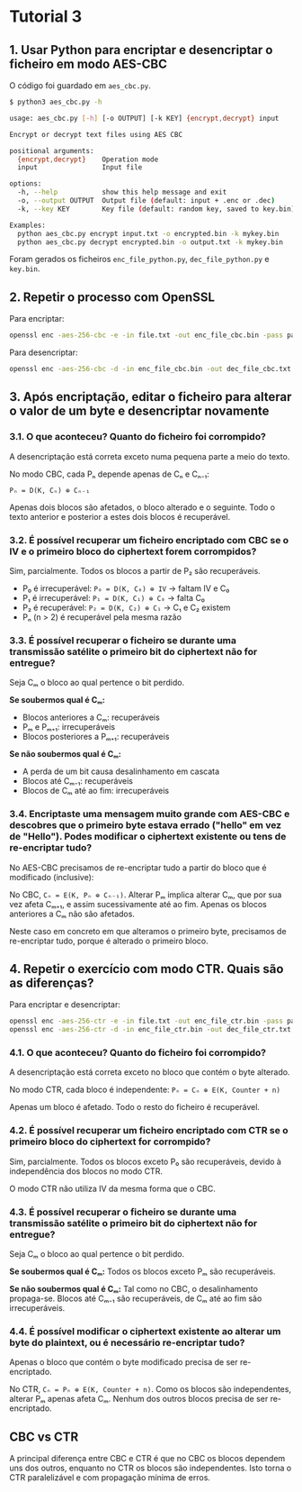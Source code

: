 # Tutorial 3

## 1. Usar Python para encriptar e desencriptar o ficheiro em modo AES-CBC

O código foi guardado em `aes_cbc.py`.

```bash
$ python3 aes_cbc.py -h

usage: aes_cbc.py [-h] [-o OUTPUT] [-k KEY] {encrypt,decrypt} input

Encrypt or decrypt text files using AES CBC

positional arguments:
  {encrypt,decrypt}    Operation mode
  input                Input file

options:
  -h, --help           show this help message and exit
  -o, --output OUTPUT  Output file (default: input + .enc or .dec)
  -k, --key KEY        Key file (default: random key, saved to key.bin)

Examples:
  python aes_cbc.py encrypt input.txt -o encrypted.bin -k mykey.bin
  python aes_cbc.py decrypt encrypted.bin -o output.txt -k mykey.bin
```

Foram gerados os ficheiros `enc_file_python.py`, `dec_file_python.py` e `key.bin`.

## 2. Repetir o processo com OpenSSL

Para encriptar:

```bash
openssl enc -aes-256-cbc -e -in file.txt -out enc_file_cbc.bin -pass pass:password -pbkdf2
```

Para desencriptar:

```bash
openssl enc -aes-256-cbc -d -in enc_file_cbc.bin -out dec_file_cbc.txt -pass pass:password -pbkdf2
```

## 3. Após encriptação, editar o ficheiro para alterar o valor de um byte e desencriptar novamente

### 3.1. O que aconteceu? Quanto do ficheiro foi corrompido?

A desencriptação está correta exceto numa pequena parte a meio do texto.

No modo CBC, cada Pₙ depende apenas de Cₙ e Cₙ₋₁:

```
Pₙ = D(K, Cₙ) ⊕ Cₙ₋₁
```

Apenas dois blocos são afetados, o bloco alterado e o seguinte. Todo o texto anterior e posterior a estes dois blocos é recuperável.

### 3.2. É possível recuperar um ficheiro encriptado com CBC se o IV e o primeiro bloco do ciphertext forem corrompidos?

Sim, parcialmente. Todos os blocos a partir de P₂ são recuperáveis.

- P₀ é irrecuperável: `P₀ = D(K, C₀) ⊕ IV` → faltam IV e C₀
- P₁ é irrecuperável: `P₁ = D(K, C₁) ⊕ C₀` → falta C₀
- P₂ é recuperável: `P₂ = D(K, C₂) ⊕ C₁` → C₁ e C₂ existem
- Pₙ (n > 2) é recuperável pela mesma razão

### 3.3. É possível recuperar o ficheiro se durante uma transmissão satélite o primeiro bit do ciphertext não for entregue?

Seja Cₘ o bloco ao qual pertence o bit perdido.

**Se soubermos qual é Cₘ:**
- Blocos anteriores a Cₘ: recuperáveis
- Pₘ e Pₘ₊₁: irrecuperáveis
- Blocos posteriores a Pₘ₊₁: recuperáveis

**Se não soubermos qual é Cₘ:**
- A perda de um bit causa desalinhamento em cascata
- Blocos até Cₘ₋₁: recuperáveis
- Blocos de Cₘ até ao fim: irrecuperáveis

### 3.4. Encriptaste uma mensagem muito grande com AES-CBC e descobres que o primeiro byte estava errado ("hello" em vez de "Hello"). Podes modificar o ciphertext existente ou tens de re-encriptar tudo?

No AES-CBC precisamos de re-encriptar tudo a partir do bloco que é modificado (inclusive):

No CBC, `Cₙ = E(K, Pₙ ⊕ Cₙ₋₁)`. Alterar Pₘ implica alterar Cₘ, que por sua vez afeta Cₘ₊₁, e assim sucessivamente até ao fim. Apenas os blocos anteriores a Cₘ não são afetados.

Neste caso em concreto em que alteramos o primeiro byte, precisamos de re-encriptar tudo, porque é alterado o primeiro bloco.

## 4. Repetir o exercício com modo CTR. Quais são as diferenças?

Para encriptar e desencriptar:

```bash
openssl enc -aes-256-ctr -e -in file.txt -out enc_file_ctr.bin -pass pass:password -pbkdf2
openssl enc -aes-256-ctr -d -in enc_file_ctr.bin -out dec_file_ctr.txt -pass pass:password -pbkdf2
```

### 4.1. O que aconteceu? Quanto do ficheiro foi corrompido?

A desencriptação está correta exceto no bloco que contém o byte alterado.

No modo CTR, cada bloco é independente: `Pₙ = Cₙ ⊕ E(K, Counter + n)`

Apenas um bloco é afetado. Todo o resto do ficheiro é recuperável.

### 4.2. É possível recuperar um ficheiro encriptado com CTR se o primeiro bloco do ciphertext for corrompido?

Sim, parcialmente. Todos os blocos exceto P₀ são recuperáveis, devido à independência dos blocos no modo CTR.

O modo CTR não utiliza IV da mesma forma que o CBC.

### 4.3. É possível recuperar o ficheiro se durante uma transmissão satélite o primeiro bit do ciphertext não for entregue?

Seja Cₘ o bloco ao qual pertence o bit perdido.

**Se soubermos qual é Cₘ:** Todos os blocos exceto Pₘ são recuperáveis.

**Se não soubermos qual é Cₘ:** Tal como no CBC, o desalinhamento propaga-se. Blocos até Cₘ₋₁ são recuperáveis, de Cₘ até ao fim são irrecuperáveis.

### 4.4. É possível modificar o ciphertext existente ao alterar um byte do plaintext, ou é necessário re-encriptar tudo?

Apenas o bloco que contém o byte modificado precisa de ser re-encriptado.

No CTR, `Cₙ = Pₙ ⊕ E(K, Counter + n)`. Como os blocos são independentes, alterar Pₘ apenas afeta Cₘ. Nenhum dos outros blocos precisa de ser re-encriptado.

## CBC vs CTR

A principal diferença entre CBC e CTR é que no CBC os blocos dependem uns dos outros, enquanto no CTR os blocos são independentes. Isto torna o CTR paralelizável e com propagação mínima de erros.
